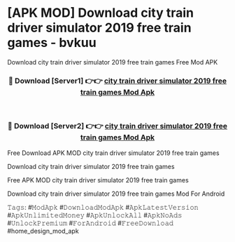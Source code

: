 # [APK MOD] Download  city train driver simulator 2019 free train games - bvkuu
Download city train driver simulator 2019 free train games Free Mod APK

<div align="center">
<h3>🔴 Download [Server1] 👉👉 <a href="https://apk-comot.site?title=city_train_driver_simulator_2019_free_train_games">city train driver simulator 2019 free train games Mod Apk</a></h3><br>

<h3>🔴 Download [Server2] 👉👉 <a href="https://apk-comot.site?title=city_train_driver_simulator_2019_free_train_games">city train driver simulator 2019 free train games Mod Apk</a></h3>
</div>


Free Download APK MOD city train driver simulator 2019 free train games

Download city train driver simulator 2019 free train games 

Free APK MOD city train driver simulator 2019 free train games 

Download city train driver simulator 2019 free train games Mod For Android

𝚃𝚊𝚐𝚜: #𝙼𝚘𝚍𝙰𝚙𝚔 #𝙳𝚘𝚠𝚗𝚕𝚘𝚊𝚍𝙼𝚘𝚍𝙰𝚙𝚔 #𝙰𝚙𝚔𝙻𝚊𝚝𝚎𝚜𝚝𝚅𝚎𝚛𝚜𝚒𝚘𝚗 #𝙰𝚙𝚔𝚄𝚗𝚕𝚒𝚖𝚒𝚝𝚎𝚍𝙼𝚘𝚗𝚎𝚢 #𝙰𝚙𝚔𝚄𝚗𝚕𝚘𝚌𝚔𝙰𝚕𝚕 #𝙰𝚙𝚔𝙽𝚘𝙰𝚍𝚜 #𝚄𝚗𝚕𝚘𝚌𝚔𝙿𝚛𝚎𝚖𝚒𝚞𝚖 #𝙵𝚘𝚛𝙰𝚗𝚍𝚛𝚘𝚒𝚍 #𝙵𝚛𝚎𝚎𝙳𝚘𝚠𝚗𝚕𝚘𝚊𝚍 #home_design_mod_apk